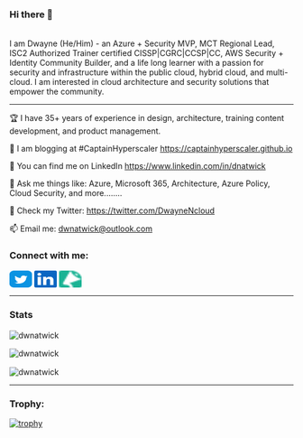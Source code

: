 ### Hi there 👋

<!--
**dwnatwick/dwnatwick** is a ✨ _special_ ✨ repository because its `README.md` (this file) appears on your GitHub profile.

Here are some ideas to get you started:

- 🔭 I’m currently working on ...
- 🌱 I’m currently learning ...
- 👯 I’m looking to collaborate on ...
- 🤔 I’m looking for help with ...
- 💬 Ask me about ...
- 📫 How to reach me: ...
- 😄 Pronouns: ...
- ⚡ Fun fact: ...
-->


<br>
I am Dwayne (He/Him) - an Azure + Security MVP, MCT Regional Lead, ISC2 Authorized Trainer certified CISSP|CGRC|CCSP|CC, AWS Security + Identity Community Builder, and a life long learner with a passion for security and infrastructure within the public cloud, hybrid cloud, and multi-cloud. 
I am interested in cloud architecture and security solutions that empower the community.

---

🏆 I have 35+ years of experience in design, architecture, training content development, and product management.

📝 I am blogging at #CaptainHyperscaler https://captainhyperscaler.github.io

📝 You can find me on LinkedIn https://www.linkedin.com/in/dnatwick

💬 Ask me things like: Azure, Microsoft 365, Architecture, Azure Policy, Cloud Security, and more........

🤔 Check my Twitter: https://twitter.com/DwayneNcloud

📫 Email me: dwnatwick@outlook.com 


<!-- Contact Details -->
<h3 align="left">Connect with me:</h3>
<p align="left">
<a href="https://twitter.com/DwayeNcloud" target="blank"><img align="center" src="img/twitter.svg" alt="DwayneNcloud" height="30" width="40" /></a>
<a href="https://www.linkedin.com/in/dnatwick" target="blank"><img align="center" src="img/linkedin.svg" alt="dnatwick" height="30" width="40" /></a>
<a href="https://sessionize.com/dwayne-natwick" target="blank"><img align="center" src="img/sessionize-favicon.png" alt="dwayne-natwick" height="30" width="40" /></a>
</p>

---

### Stats

<p><img align="center" src="https://github-readme-stats.vercel.app/api?username=dwnatwick&theme=algolia&show_icons=true&locale=en" alt="dwnatwick" /></p>

<p><img align="center" src="https://github-readme-streak-stats.herokuapp.com/?user=dwnatwick&theme=algolia&" alt="dwnatwick" /></p>

<p><img align="center" src="https://github-readme-stats.vercel.app/api/top-langs?username=dwnatwick&theme=algolia&show_icons=true&locale=en&layout=compact" alt="dwnatwick" /></p>

---

<h3 align="left">Trophy:</h3>
<p align="left"> 

[![trophy](https://github-profile-trophy.vercel.app/?username=dwnatwick&theme=algolia)]()
</p>

